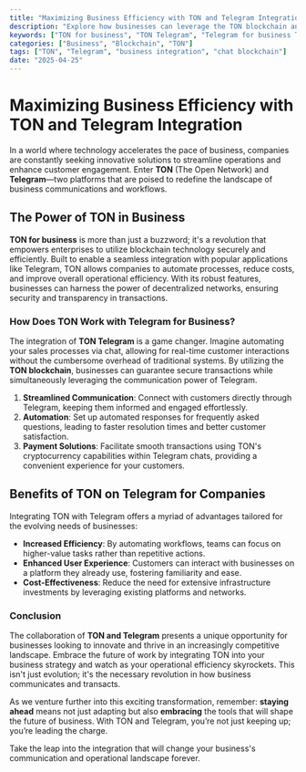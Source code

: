 ```yaml
---
title: "Maximizing Business Efficiency with TON and Telegram Integration"
description: "Explore how businesses can leverage the TON blockchain and Telegram integration to enhance workflow automation, sales processes, and messaging capabilities."
keywords: ["TON for business", "TON Telegram", "Telegram for business TON", "TON integration", "blockchain business solutions"]
categories: ["Business", "Blockchain", "TON"]
tags: ["TON", "Telegram", "business integration", "chat blockchain"]
date: "2025-04-25"
---
```


# Maximizing Business Efficiency with TON and Telegram Integration

In a world where technology accelerates the pace of business, companies are constantly seeking innovative solutions to streamline operations and enhance customer engagement. Enter **TON** (The Open Network) and **Telegram**—two platforms that are poised to redefine the landscape of business communications and workflows.

## The Power of TON in Business

**TON for business** is more than just a buzzword; it's a revolution that empowers enterprises to utilize blockchain technology securely and efficiently. Built to enable a seamless integration with popular applications like Telegram, TON allows companies to automate processes, reduce costs, and improve overall operational efficiency. With its robust features, businesses can harness the power of decentralized networks, ensuring security and transparency in transactions.

### How Does TON Work with Telegram for Business?

The integration of **TON Telegram** is a game changer. Imagine automating your sales processes via chat, allowing for real-time customer interactions without the cumbersome overhead of traditional systems. By utilizing the **TON blockchain**, businesses can guarantee secure transactions while simultaneously leveraging the communication power of Telegram.

1. **Streamlined Communication**: Connect with customers directly through Telegram, keeping them informed and engaged effortlessly. 
2. **Automation**: Set up automated responses for frequently asked questions, leading to faster resolution times and better customer satisfaction.
3. **Payment Solutions**: Facilitate smooth transactions using TON's cryptocurrency capabilities within Telegram chats, providing a convenient experience for your customers.

## Benefits of TON on Telegram for Companies

Integrating TON with Telegram offers a myriad of advantages tailored for the evolving needs of businesses:

- **Increased Efficiency**: By automating workflows, teams can focus on higher-value tasks rather than repetitive actions.
- **Enhanced User Experience**: Customers can interact with businesses on a platform they already use, fostering familiarity and ease.
- **Cost-Effectiveness**: Reduce the need for extensive infrastructure investments by leveraging existing platforms and networks.

### Conclusion

The collaboration of **TON and Telegram** presents a unique opportunity for businesses looking to innovate and thrive in an increasingly competitive landscape. Embrace the future of work by integrating TON into your business strategy and watch as your operational efficiency skyrockets. This isn't just evolution; it's the necessary revolution in how business communicates and transacts.

As we venture further into this exciting transformation, remember: **staying ahead** means not just adapting but also **embracing** the tools that will shape the future of business. With TON and Telegram, you’re not just keeping up; you’re leading the charge. 

Take the leap into the integration that will change your business's communication and operational landscape forever.